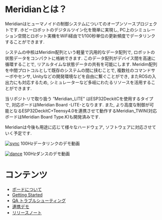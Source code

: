 Meridianとは？
===

Meridianはヒューマノイドの制御システムについてのオープンソースプロジェクトです.
ホビーロボットのデジタルツイン化を簡単に実現し, PC上のシミュレーション空間とロボット実機をWiFi経由で1/100秒単位の更新頻度でデータリンクすることができます.

システムの中核はMeridim配列という軽量で汎用的なデータ配列で, ロボットの状態データをコンパクトに格納できます.
このデータ配列がデバイス間を高速に循環することで, リアルタイムな状態データの共有を可能にします.
Meridim配列を中間プロトコルとして既存のシステムの間に挟むことで, 複数社のコマンドサーボやセンサ, Unityなどの開発環境などを自由に繋ぐことができ, またROSの入出力にも対応するため, シミュレーターなど多岐にわたるリソースを活用することができます.

当リポジトリで取り扱う ”Meridian_LITE" はESP32DeckitCを使用するタイプで, 対応ボードはMeridian Board -LITE-となります.
また, より高度な制御が可能となるESP32DeckitC+Teensy4.0を連携させて動作するMeridian_TWIN(対応ボードはMeridian Board Type.K)も開発済みです.

Meridianは今後も用途に応じて様々なハードウェア, ソフトウェアに対応させていく予定です.

[![sync](https://img.youtube.com/vi/4ymSV_Dot-U/0.jpg)](https://www.youtube.com/watch?v=4ymSV_Dot-U)
100Hzデータリンクのデモ動画

[![dance](https://img.youtube.com/vi/Wfc9j4Pmr3E/0.jpg)](https://www.youtube.com/watch?v=Wfc9j4Pmr3E)
100Hzダンスのデモ動画

# コンテンツ

* [ボードについて](./doc/BOARD.md)
* [Getting Started](./doc/GETTING_STARTED.md)
* [QA トラブルシューティング](./doc/QA.md)
* [連携デモ](./doc/DEMO.md)
* [リリースノート](./doc/RELEASE_NOTE.md)
